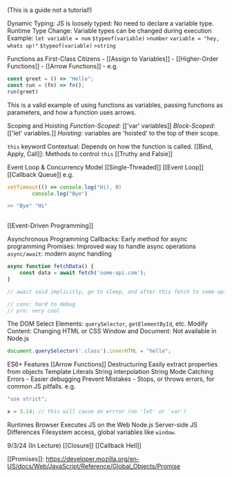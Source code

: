 
(This is a guide not a tutorial!)


Dynamic Typing:
	JS is loosely typed: No need to declare a variable type.
	Runtime Type Change: Variable types can be changed during execution
		Example:
		`let variable = num`
			`$typeof(variable)`
				`>number`
		`variable = "hey, whats up!"`
			`$typeof(variable)`
				`>string`

Functions as First-Class Citizens
	- [[Assign to Variables]]
	- [[Higher-Order Functions]]
	- [[Arrow Functions]]
		- e.g. 
``` JavaScript
const greet = () => "Hello";
const run = (fn) => fn();
run(greet)
```
This is a valid example of using functions as variables, passing functions as parameters, and how a function uses arrows.

Scoping and Hoisting
	*Function-Scoped*: [['var' variables]]
	*Block-Scoped*: [['let' variables.]]
	*Hoisting*: variables are 'hoisted' to the top of their scope.

`this` keyword
	Contextual: Depends on how the function is called.
	[[Bind, Apply, Call]]: Methods to control `this`
[[Truthy and Falsie]]


Event Loop & Concurrency Model
	[[Single-Threaded]]
	[[Event Loop]]
	[[Callback Queue]]
		e.g.
```		JavaScript
setTimeout(() => console.log("Hi), 0) 
		console.log("Bye")

>> "Bye" "Hi"
	
```
		


[[Event-Driven Programming]]

Asynchronous Programming
	Callbacks: Early method for async programming
	Promises: Improved way to handle async operations
	`async/await`: modern async handling

```JavaScript
async function fetchData() {
	const data = await fetch('some-api.com');
}

// await said implicitly, go to sleep, and after this fetch to some-api is done then callback will happen and run whatever the next line will be in the function

// cons: hard to debug
// pro: very cool

```


The DOM
	Select Elements: `querySelector`, `getElementById`, etc.
	Modify Content: Changing HTML or CSS
	Window and Document: Not available in Node.js

``` JavaScript
document.querySelector('.class').innerHTML = "hello";
```


ES6+ Features
	[[Arrow Functions]]
	Destructuring
		Easily extract properties from objects
	Template Literals
		String interpolation
String Mode
	Catching Errors
		- Easier debugging
	Prevent Mistakes
		- Stops, or throws errors, for common JS pitfalls.
e.g.
``` JavaScript
"use strict";

x = 3.14; // this will cause an errror (no 'let' or 'var')
```



Runtimes
	Browser
		Executes JS on the Web
	Node.js
		Server-side JS
	Differences
		Filesystem access, global variables like `window`.


9/3/24 (In Lecture)
[[Closure]]
[[Callback Hell]]


[[Promises]]:
https://developer.mozilla.org/en-US/docs/Web/JavaScript/Reference/Global_Objects/Promise